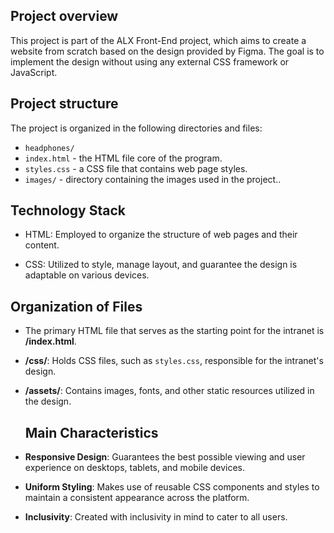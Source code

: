 ## Project overview

This project is part of the ALX Front-End project, which aims to create a website from scratch based on the design provided by Figma. The goal is to implement the design without using any external CSS framework or JavaScript.

## Project structure

The project is organized in the following directories and files:

- `headphones/`
- `index.html` - the HTML file core of the program.
- `styles.css` - a CSS file that contains web page styles.
- `images/` - directory containing the images used in the project..


## Technology Stack

- HTML: Employed to organize the structure of web pages and their content.

- CSS: Utilized to style, manage layout, and guarantee the design is adaptable on various devices.


## Organization of Files

- The primary HTML file that serves as the starting point for the intranet is **/index.html**.

- **/css/**: Holds CSS files, such as `styles.css`, responsible for the intranet's design.

- **/assets/**: Contains images, fonts, and other static resources utilized in the design.


  ## Main Characteristics

- **Responsive Design**: Guarantees the best possible viewing and user experience on desktops, tablets, and mobile devices.

- **Uniform Styling**: Makes use of reusable CSS components and styles to maintain a consistent appearance across the platform.

- **Inclusivity**: Created with inclusivity in mind to cater to all users.
